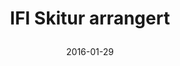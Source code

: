 ---
title: |
  IFI Skitur arrangert
tags: cyb, minor
year: 2016
date: 2016-01-29
sources:
  - https://www.facebook.com/events/841328295983714 Ifi-skitur 2016 - Facebook
view: none
---
